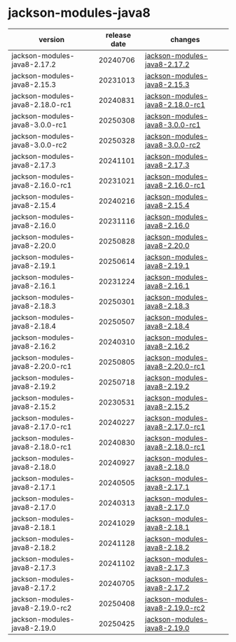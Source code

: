 # jackson-modules-java8	


|version|release date|changes|
|---|---|---|
|jackson-modules-java8-2.17.2|20240706|[jackson-modules-java8-2.17.2](./jackson-modules-java8-2.17.2-20240706.md)|
|jackson-modules-java8-2.15.3|20231013|[jackson-modules-java8-2.15.3](./jackson-modules-java8-2.15.3-20231013.md)|
|jackson-modules-java8-2.18.0-rc1|20240831|[jackson-modules-java8-2.18.0-rc1](./jackson-modules-java8-2.18.0-rc1-20240831.md)|
|jackson-modules-java8-3.0.0-rc1|20250308|[jackson-modules-java8-3.0.0-rc1](./jackson-modules-java8-3.0.0-rc1-20250308.md)|
|jackson-modules-java8-3.0.0-rc2|20250328|[jackson-modules-java8-3.0.0-rc2](./jackson-modules-java8-3.0.0-rc2-20250328.md)|
|jackson-modules-java8-2.17.3|20241101|[jackson-modules-java8-2.17.3](./jackson-modules-java8-2.17.3-20241101.md)|
|jackson-modules-java8-2.16.0-rc1|20231021|[jackson-modules-java8-2.16.0-rc1](./jackson-modules-java8-2.16.0-rc1-20231021.md)|
|jackson-modules-java8-2.15.4|20240216|[jackson-modules-java8-2.15.4](./jackson-modules-java8-2.15.4-20240216.md)|
|jackson-modules-java8-2.16.0|20231116|[jackson-modules-java8-2.16.0](./jackson-modules-java8-2.16.0-20231116.md)|
|jackson-modules-java8-2.20.0|20250828|[jackson-modules-java8-2.20.0](./jackson-modules-java8-2.20.0-20250828.md)|
|jackson-modules-java8-2.19.1|20250614|[jackson-modules-java8-2.19.1](./jackson-modules-java8-2.19.1-20250614.md)|
|jackson-modules-java8-2.16.1|20231224|[jackson-modules-java8-2.16.1](./jackson-modules-java8-2.16.1-20231224.md)|
|jackson-modules-java8-2.18.3|20250301|[jackson-modules-java8-2.18.3](./jackson-modules-java8-2.18.3-20250301.md)|
|jackson-modules-java8-2.18.4|20250507|[jackson-modules-java8-2.18.4](./jackson-modules-java8-2.18.4-20250507.md)|
|jackson-modules-java8-2.16.2|20240310|[jackson-modules-java8-2.16.2](./jackson-modules-java8-2.16.2-20240310.md)|
|jackson-modules-java8-2.20.0-rc1|20250805|[jackson-modules-java8-2.20.0-rc1](./jackson-modules-java8-2.20.0-rc1-20250805.md)|
|jackson-modules-java8-2.19.2|20250718|[jackson-modules-java8-2.19.2](./jackson-modules-java8-2.19.2-20250718.md)|
|jackson-modules-java8-2.15.2|20230531|[jackson-modules-java8-2.15.2](./jackson-modules-java8-2.15.2-20230531.md)|
|jackson-modules-java8-2.17.0-rc1|20240227|[jackson-modules-java8-2.17.0-rc1](./jackson-modules-java8-2.17.0-rc1-20240227.md)|
|jackson-modules-java8-2.18.0-rc1|20240830|[jackson-modules-java8-2.18.0-rc1](./jackson-modules-java8-2.18.0-rc1-20240830.md)|
|jackson-modules-java8-2.18.0|20240927|[jackson-modules-java8-2.18.0](./jackson-modules-java8-2.18.0-20240927.md)|
|jackson-modules-java8-2.17.1|20240505|[jackson-modules-java8-2.17.1](./jackson-modules-java8-2.17.1-20240505.md)|
|jackson-modules-java8-2.17.0|20240313|[jackson-modules-java8-2.17.0](./jackson-modules-java8-2.17.0-20240313.md)|
|jackson-modules-java8-2.18.1|20241029|[jackson-modules-java8-2.18.1](./jackson-modules-java8-2.18.1-20241029.md)|
|jackson-modules-java8-2.18.2|20241128|[jackson-modules-java8-2.18.2](./jackson-modules-java8-2.18.2-20241128.md)|
|jackson-modules-java8-2.17.3|20241102|[jackson-modules-java8-2.17.3](./jackson-modules-java8-2.17.3-20241102.md)|
|jackson-modules-java8-2.17.2|20240705|[jackson-modules-java8-2.17.2](./jackson-modules-java8-2.17.2-20240705.md)|
|jackson-modules-java8-2.19.0-rc2|20250408|[jackson-modules-java8-2.19.0-rc2](./jackson-modules-java8-2.19.0-rc2-20250408.md)|
|jackson-modules-java8-2.19.0|20250425|[jackson-modules-java8-2.19.0](./jackson-modules-java8-2.19.0-20250425.md)|
